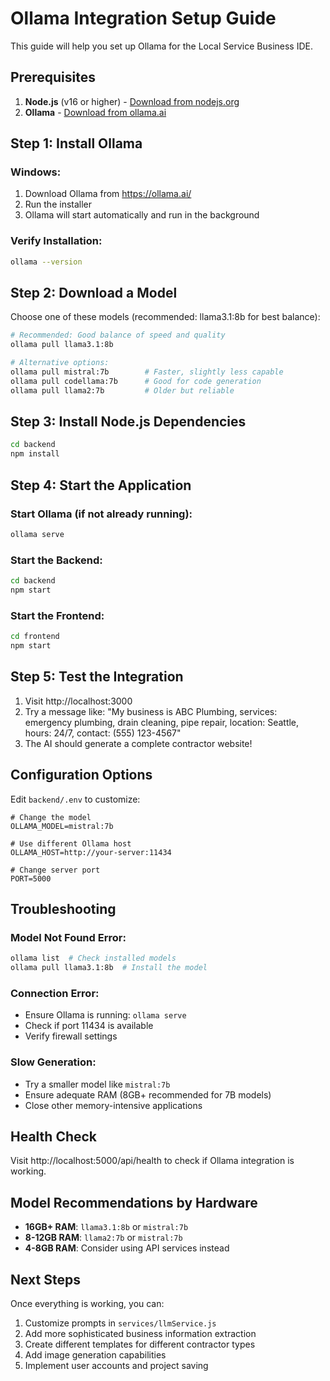# Ollama Integration Setup Guide

This guide will help you set up Ollama for the Local Service Business IDE.

## Prerequisites

1. **Node.js** (v16 or higher) - [Download from nodejs.org](https://nodejs.org/)
2. **Ollama** - [Download from ollama.ai](https://ollama.ai/)

## Step 1: Install Ollama

### Windows:
1. Download Ollama from https://ollama.ai/
2. Run the installer
3. Ollama will start automatically and run in the background

### Verify Installation:
```bash
ollama --version
```

## Step 2: Download a Model

Choose one of these models (recommended: llama3.1:8b for best balance):

```bash
# Recommended: Good balance of speed and quality
ollama pull llama3.1:8b

# Alternative options:
ollama pull mistral:7b        # Faster, slightly less capable
ollama pull codellama:7b      # Good for code generation
ollama pull llama2:7b         # Older but reliable
```

## Step 3: Install Node.js Dependencies

```bash
cd backend
npm install
```

## Step 4: Start the Application

### Start Ollama (if not already running):
```bash
ollama serve
```

### Start the Backend:
```bash
cd backend
npm start
```

### Start the Frontend:
```bash
cd frontend
npm start
```

## Step 5: Test the Integration

1. Visit http://localhost:3000
2. Try a message like: "My business is ABC Plumbing, services: emergency plumbing, drain cleaning, pipe repair, location: Seattle, hours: 24/7, contact: (555) 123-4567"
3. The AI should generate a complete contractor website!

## Configuration Options

Edit `backend/.env` to customize:

```env
# Change the model
OLLAMA_MODEL=mistral:7b

# Use different Ollama host
OLLAMA_HOST=http://your-server:11434

# Change server port
PORT=5000
```

## Troubleshooting

### Model Not Found Error:
```bash
ollama list  # Check installed models
ollama pull llama3.1:8b  # Install the model
```

### Connection Error:
- Ensure Ollama is running: `ollama serve`
- Check if port 11434 is available
- Verify firewall settings

### Slow Generation:
- Try a smaller model like `mistral:7b`
- Ensure adequate RAM (8GB+ recommended for 7B models)
- Close other memory-intensive applications

## Health Check

Visit http://localhost:5000/api/health to check if Ollama integration is working.

## Model Recommendations by Hardware

- **16GB+ RAM**: `llama3.1:8b` or `mistral:7b`
- **8-12GB RAM**: `llama2:7b` or `mistral:7b`
- **4-8GB RAM**: Consider using API services instead

## Next Steps

Once everything is working, you can:
1. Customize prompts in `services/llmService.js`
2. Add more sophisticated business information extraction
3. Create different templates for different contractor types
4. Add image generation capabilities
5. Implement user accounts and project saving